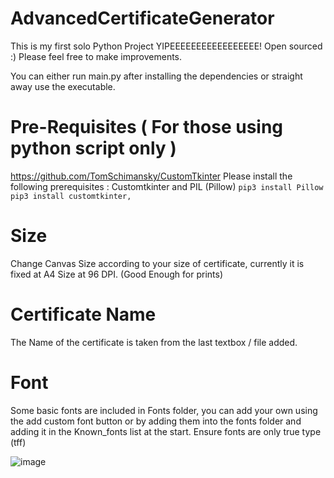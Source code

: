 # AdvancedCertificateGenerator
This is my first solo Python Project YIPEEEEEEEEEEEEEEEEE! Open sourced :) Please feel free to make improvements.

You can either run main.py after installing the dependencies or straight away use the executable. 


# Pre-Requisites ( For those using python script only )
https://github.com/TomSchimansky/CustomTkinter
Please install the following prerequisites : Customtkinter and PIL (Pillow)
```pip3 install Pillow```
```pip3 install customtkinter,```


# Size
Change Canvas Size according to your size of certificate, currently it is fixed at A4 Size at 96 DPI. (Good Enough for prints) 

# Certificate Name
The Name of the certificate is taken from the last textbox / file added. 

# Font
Some basic fonts are included in Fonts folder, you can add your own using the add custom font button or by adding them into the fonts folder and adding it in the Known_fonts list at the start. Ensure fonts are only true type (tff)


![image](https://github.com/UtkarshTheWise/AdvancedCertificateGenerator/assets/79375111/1c14661f-45df-490a-b4c9-52d4ac0a4cd1)
